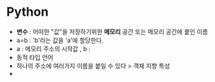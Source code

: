 # Python

- **변수**  : 어떠한 "값"을 저장하기위한 **메모리** 공간 또는 메모리 공간에 붙인 이름
- a=b : 'b'라는 값을  'a'에 할당한다.
- a : 메모리 주소의 시작값 , b : 
- 동적 타입 언어
- 하나의 주소에 여러가지 이름을 붙일 수 있다 > 객체 지향 특성
- 